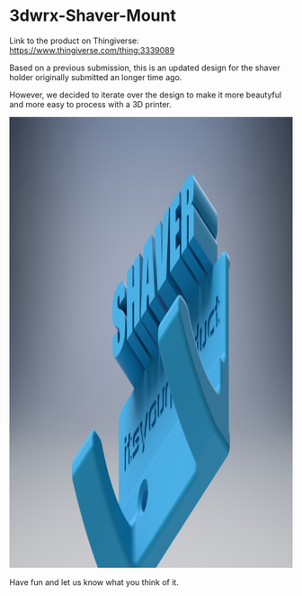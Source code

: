 # 3dwrx-Shaver-Mount


Link to the product on Thingiverse:
https://www.thingiverse.com/thing:3339089



Based on a previous submission, this is an updated design for the shaver holder originally submitted an longer time ago.

However, we decided to iterate over the design to make it more beautyful and more easy to process with a 3D printer.


<p align="center">
  <img 
    width="800"
    height="800"
    src="https://github.com/thomaszipf/3dwrx-Shaver-Mount/blob/main/Images/Shaver-Mount-1.PNG"
  >
</p>



Have fun and let us know what you think of it.
